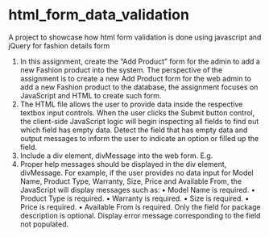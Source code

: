 # html_form_data_validation
A project to showcase how html form validation is done using javascript and jQuery for fashion details form

1. In this assignment, create the “Add Product” form for the admin to add a new Fashion product into the system. The perspective of the assignment is to create a new Add Product form for the web admin to add a new Fashion product to the database, the assignment focuses on JavaScript and HTML to create such form.
2. The HTML file allows the user to provide data inside the respective textbox input controls. When the user clicks the Submit button control, the client-side JavaScript logic will begin inspecting all fields to find out which field has empty data. Detect the field that has empty data and output messages to inform the user to indicate an option or filled up the field.
3. Include a div element, divMessage into the web form. E.g. <div id="divMessage"></div>
4. Proper help messages should be displayed in the div element, divMessage. For example, if the user provides no data input for Model Name, Product Type, Warranty, Size, Price and Available From, the JavaScript will display messages such as:
• Model Name is required.
• Product Type is required.
• Warranty is required.
• Size is required.
• Price is required.
• Available From is required.
Only the field for package description is optional. Display error message corresponding to the field not populated.
